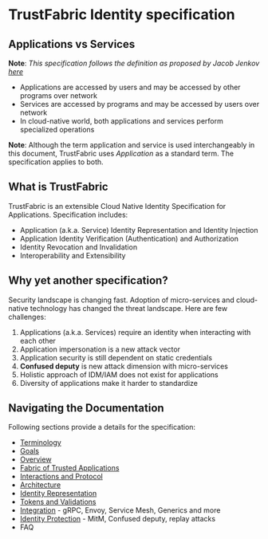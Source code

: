 # TrustFabric Identity specification

## Applications vs Services

**Note**: *This specification follows the definition as proposed by Jacob Jenkov [here](http://tutorials.jenkov.com/soa/services-applications.html)*

* Applications are accessed by users and may be accessed by other programs over network
* Services are accessed by programs and may be accessed by users over network
* In cloud-native world, both applications and services perform specialized operations

**Note**: Although the term application and service is used interchangeably in this document, TrustFabric uses *Application* as a standard term. The specification applies to both.
 
## What is TrustFabric

TrustFabric is an extensible Cloud Native Identity Specification for Applications. Specification includes:

* Application (a.k.a. Service) Identity Representation and Identity Injection
* Application Identity Verification (Authentication) and Authorization
* Identity Revocation and Invalidation
* Interoperability and Extensibility

## Why yet another specification?

Security landscape is changing fast. Adoption of micro-services and cloud-native technology has changed the threat landscape. Here are few challenges:

1. Applications (a.k.a. Services) require an identity when interacting with each other
1. Application impersonation is a new attack vector
1. Application security is still dependent on static credentials 
1. **Confused deputy** is new attack dimension with micro-services
1. Holistic approach of IDM/IAM does not exist for applications
1. Diversity of applications make it harder to standardize

## Navigating the Documentation

Following sections provide a details for the specification:

* [Terminology](./Terminology.md)
* [Goals](./Goals.md)
* [Overview](./Overview.md)
* [Fabric of Trusted Applications](./TrustFabric.md)
* [Interactions and Protocol](./InterOp.md)
* [Architecture](./Architecture.md)
* [Identity Representation](./Identity.md)
* [Tokens and Validations](./Tokens.md)
* [Integration](./Integrations.md) - gRPC, Envoy, Service Mesh, Generics and more
* [Identity Protection](./StrongIdentity.md) - MitM, Confused deputy, replay attacks
* FAQ



